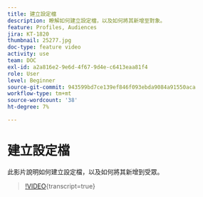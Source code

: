 ```yaml
---
title: 建立設定檔
description: 瞭解如何建立設定檔，以及如何將其新增至對象。
feature: Profiles, Audiences
jira: KT-1820
thumbnail: 25277.jpg
doc-type: feature video
activity: use
team: DOC
exl-id: a2a816e2-9e6d-4f67-9d4e-c6413eaa81f4
role: User
level: Beginner
source-git-commit: 943599bd7ce139ef846f093ebda9084a91550aca
workflow-type: tm+mt
source-wordcount: '38'
ht-degree: 7%

---
```


# 建立設定檔

此影片說明如何建立設定檔，以及如何將其新增到受眾。

>[!VIDEO](https://video.tv.adobe.com/v/25277/?learn=on){transcript=true}
